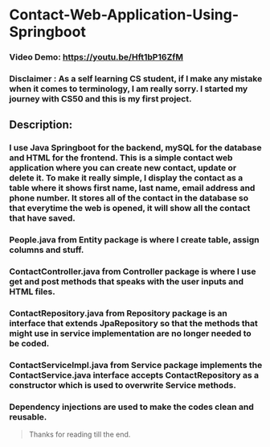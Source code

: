 # Contact-Web-Application-Using-Springboot
### Video Demo: https://youtu.be/Hft1bP16ZfM
### Disclaimer : As a self learning CS student, if I make any mistake when it comes to terminology, I am really sorry. I started my journey with CS50 and this is my first project.
## Description:
### I use Java Springboot for the backend, mySQL for the database and HTML for the frontend. This is a simple contact web application where you can create new contact, update or delete it. To make it really simple, I display the contact as a table where it shows first name, last name, email address and phone number. It stores all of the contact in the database so that everytime the web is opened, it will show all the contact that have saved.
### People.java from Entity package is where I create table, assign columns and stuff.
### ContactController.java from Controller package is where I use get and post methods that speaks with the user inputs and HTML files.
### ContactRepository.java from Repository package is an interface that extends JpaRepository so that the methods that might use in service implementation are no longer needed to be coded.
### ContactServiceImpl.java from Service package implements the ContactService.java interface accepts ContactRepository as a constructor which is used to overwrite Service methods.
### Dependency injections are used to make the codes clean and reusable.
>Thanks for reading till the end.
